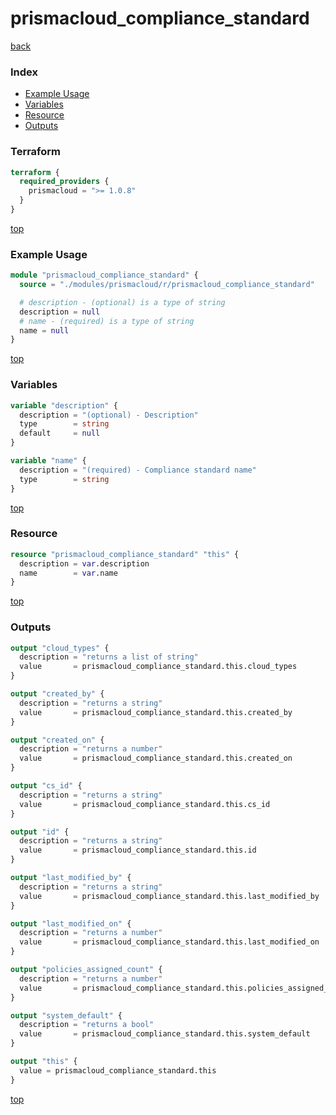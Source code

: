 # prismacloud_compliance_standard

[back](../prismacloud.md)

### Index

- [Example Usage](#example-usage)
- [Variables](#variables)
- [Resource](#resource)
- [Outputs](#outputs)

### Terraform

```terraform
terraform {
  required_providers {
    prismacloud = ">= 1.0.8"
  }
}
```

[top](#index)

### Example Usage

```terraform
module "prismacloud_compliance_standard" {
  source = "./modules/prismacloud/r/prismacloud_compliance_standard"

  # description - (optional) is a type of string
  description = null
  # name - (required) is a type of string
  name = null
}
```

[top](#index)

### Variables

```terraform
variable "description" {
  description = "(optional) - Description"
  type        = string
  default     = null
}

variable "name" {
  description = "(required) - Compliance standard name"
  type        = string
}
```

[top](#index)

### Resource

```terraform
resource "prismacloud_compliance_standard" "this" {
  description = var.description
  name        = var.name
}
```

[top](#index)

### Outputs

```terraform
output "cloud_types" {
  description = "returns a list of string"
  value       = prismacloud_compliance_standard.this.cloud_types
}

output "created_by" {
  description = "returns a string"
  value       = prismacloud_compliance_standard.this.created_by
}

output "created_on" {
  description = "returns a number"
  value       = prismacloud_compliance_standard.this.created_on
}

output "cs_id" {
  description = "returns a string"
  value       = prismacloud_compliance_standard.this.cs_id
}

output "id" {
  description = "returns a string"
  value       = prismacloud_compliance_standard.this.id
}

output "last_modified_by" {
  description = "returns a string"
  value       = prismacloud_compliance_standard.this.last_modified_by
}

output "last_modified_on" {
  description = "returns a number"
  value       = prismacloud_compliance_standard.this.last_modified_on
}

output "policies_assigned_count" {
  description = "returns a number"
  value       = prismacloud_compliance_standard.this.policies_assigned_count
}

output "system_default" {
  description = "returns a bool"
  value       = prismacloud_compliance_standard.this.system_default
}

output "this" {
  value = prismacloud_compliance_standard.this
}
```

[top](#index)